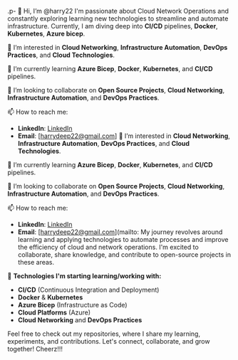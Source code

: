 .p- 👋 Hi, I’m @harry22
I'm passionate about Cloud Network Operations and constantly exploring learning new technologies to streamline and automate infrastructure. Currently, I am diving deep into **CI/CD** pipelines, **Docker**, **Kubernetes**, **Azure bicep**.

👀 I’m interested in **Cloud Networking**, **Infrastructure Automation**, **DevOps Practices**, and **Cloud Technologies**.

🌱 I’m currently learning **Azure Bicep**, **Docker**, **Kubernetes**, and **CI/CD** pipelines.

💞️ I’m looking to collaborate on **Open Source Projects**, **Cloud Networking**, **Infrastructure Automation**, and **DevOps Practices**.

📫 How to reach me:
- **LinkedIn**: [LinkedIn](https://www.linkedin.com/in/harry-22/)
- **Email**: [harrydeep22@gmail.com]
👀 I’m interested in **Cloud Networking**, **Infrastructure Automation**, **DevOps Practices**, and **Cloud Technologies**.

🌱 I’m currently learning **Azure Bicep**, **Docker**, **Kubernetes**, and **CI/CD** pipelines.

💞️ I’m looking to collaborate on **Open Source Projects**, **Cloud Networking**, **Infrastructure Automation**, and **DevOps Practices**.

📫 How to reach me:
- **LinkedIn**: [LinkedIn](https://www.linkedin.com/in/harry-22/)
- **Email**: [harrydeep22@gmail.com](mailto:
My journey revolves around learning and applying technologies to automate processes and improve the efficiency of cloud and network operations. I'm excited to collaborate, share knowledge, and contribute to open-source projects in these areas.

🔧 **Technologies I'm starting  learning/working with:**
- **CI/CD** (Continuous Integration and Deployment)
- **Docker** & **Kubernetes**
- **Azure Bicep** (Infrastructure as Code)
- **Cloud Platforms** (Azure)
- **Cloud Networking** and **DevOps Practices**

Feel free to check out my repositories, where I share my learning, experiments, and contributions. Let's connect, collaborate, and grow together! Cheerz!!!
